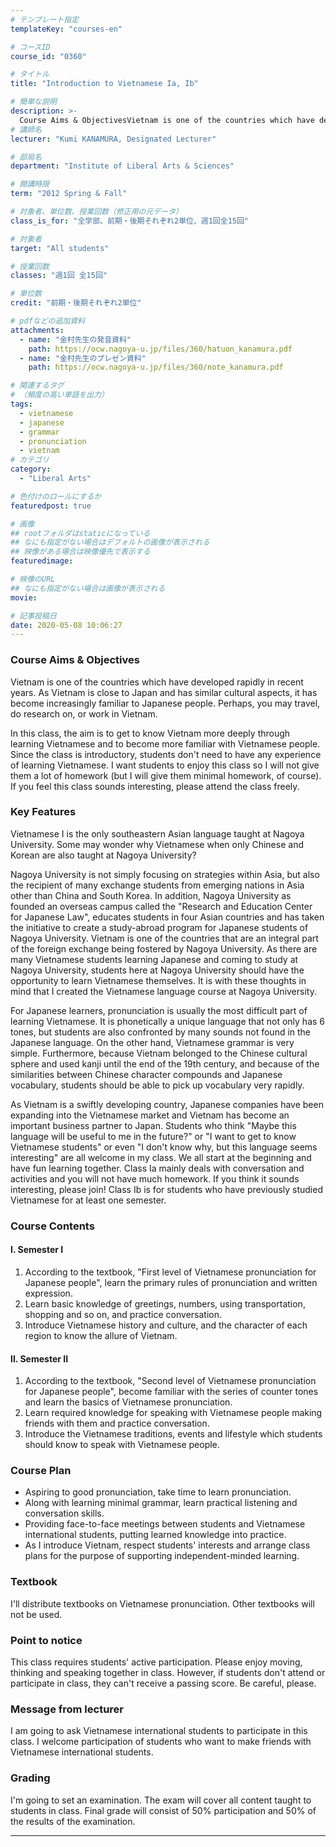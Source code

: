 ```yaml
---
# テンプレート指定
templateKey: "courses-en"

# コースID
course_id: "0360"

# タイトル
title: "Introduction to Vietnamese Ia, Ib"

# 簡単な説明
description: >-
  Course Aims & ObjectivesVietnam is one of the countries which have developed rapidly in recent years. As Vietnam is close to Japan and has similar cultural aspects, it has become increasingly famil ....
# 講師名
lecturer: "Kumi KANAMURA, Designated Lecturer"

# 部局名
department: "Institute of Liberal Arts & Sciences"

# 開講時限
term: "2012	Spring & Fall"

# 対象者、単位数、授業回数（修正用の元データ）
class_is_for: "全学部、前期・後期それぞれ2単位、週1回全15回"

# 対象者
target: "All students"

# 授業回数
classes: "週1回 全15回"

# 単位数
credit: "前期・後期それぞれ2単位"

# pdfなどの追加資料
attachments:
  - name: "金村先生の発音資料"
    path: https://ocw.nagoya-u.jp/files/360/hatuon_kanamura.pdf
  - name: "金村先生のプレゼン資料"
    path: https://ocw.nagoya-u.jp/files/360/note_kanamura.pdf

# 関連するタグ
# （頻度の高い単語を出力）
tags:
  - vietnamese
  - japanese
  - grammar
  - pronunciation
  - vietnam
# カテゴリ
category:
  - "Liberal Arts"

# 色付けのロールにするか
featuredpost: true

# 画像
## rootフォルダはstaticになっている
## なにも指定がない場合はデフォルトの画像が表示される
## 映像がある場合は映像優先で表示する
featuredimage:

# 映像のURL
## なにも指定がない場合は画像が表示される
movie:

# 記事投稿日
date: 2020-05-08 10:06:27
---
```


### Course Aims & Objectives

Vietnam is one of the countries which have developed rapidly in recent years. As Vietnam is close to Japan and has similar cultural aspects, it has become increasingly familiar to Japanese people. Perhaps, you may travel, do research on, or work in Vietnam.

In this class, the aim is to get to know Vietnam more deeply through learning Vietnamese and to become more familiar with Vietnamese people. Since the class is introductory, students don't need to have any experience of learning Vietnamese. I want students to enjoy this class so I will not give them a lot of homework (but I will give them minimal homework, of course). If you feel this class sounds interesting, please attend the class freely.

### Key Features

Vietnamese I is the only southeastern Asian language taught at Nagoya University. Some may wonder why Vietnamese when only Chinese and Korean are also taught at Nagoya University?

Nagoya University is not simply focusing on strategies within Asia, but also the recipient of many exchange students from emerging nations in Asia other than China and South Korea. In addition, Nagoya University as founded an overseas campus called the "Research and Education Center for Japanese Law", educates students in four Asian countries and has taken the initiative to create a study-abroad program for Japanese students of Nagoya University. Vietnam is one of the countries that are an integral part of the foreign exchange being fostered by Nagoya University. As there are many Vietnamese students learning Japanese and coming to study at Nagoya University, students here at Nagoya University should have the opportunity to learn Vietnamese themselves. It is with these thoughts in mind that I created the Vietnamese language course at Nagoya University.

For Japanese learners, pronunciation is usually the most difficult part of learning Vietnamese. It is phonetically a unique language that not only has 6 tones, but students are also confronted by many sounds not found in the Japanese language. On the other hand, Vietnamese grammar is very simple. Furthermore, because Vietnam belonged to the Chinese cultural sphere and used kanji until the end of the 19th century, and because of the similarities between Chinese character compounds and Japanese vocabulary, students should be able to pick up vocabulary very rapidly.

As Vietnam is a swiftly developing country, Japanese companies have been expanding into the Vietnamese market and Vietnam has become an important business partner to Japan. Students who think "Maybe this language will be useful to me in the future?" or "I want to get to know Vietnamese students" or even "I don't know why, but this language seems interesting" are all welcome in my class. We all start at the beginning and have fun learning together. Class Ia mainly deals with conversation and activities and you will not have much homework. If you think it sounds interesting, please join! Class Ib is for students who have previously studied Vietnamese for at least one semester.

### Course Contents

#### I. Semester I

1. According to the textbook, "First level of Vietnamese pronunciation for Japanese people", learn the primary rules of pronunciation and written expression.
2. Learn basic knowledge of greetings, numbers, using transportation, shopping and so on, and practice conversation.
3. Introduce Vietnamese history and culture, and the character of each region to know the allure of Vietnam.

#### II. Semester II

1. According to the textbook, "Second level of Vietnamese pronunciation for Japanese people", become familiar with the series of counter tones and learn the basics of Vietnamese pronunciation.
2. Learn required knowledge for speaking with Vietnamese people making friends with them and practice conversation.
3. Introduce the Vietnamese traditions, events and lifestyle which students should know to speak with Vietnamese people.

### Course Plan

- Aspiring to good pronunciation, take time to learn pronunciation.
- Along with learning minimal grammar, learn practical listening and conversation skills.
- Providing face-to-face meetings between students and Vietnamese international students, putting learned knowledge into practice.
- As I introduce Vietnam, respect students' interests and arrange class plans for the purpose of supporting independent-minded learning.

### Textbook

I'll distribute textbooks on Vietnamese pronunciation. Other textbooks will not be used.

### Point to notice

This class requires students' active participation. Please enjoy moving, thinking and speaking together in class. However, if students don't attend or participate in class, they can't receive a passing score. Be careful, please.

### Message from lecturer

I am going to ask Vietnamese international students to participate in this class. I welcome participation of students who want to make friends with Vietnamese international students.

### Grading

I'm going to set an examination. The exam will cover all content taught to students in class. Final grade will consist of 50% participation and 50% of the results of the examination.

---
